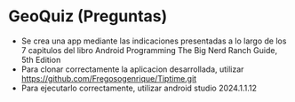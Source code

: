 # GeoQuiz (Preguntas)
- Se crea una app mediante las indicaciones presentadas a lo largo de los 7 capitulos del libro Android Programming The Big Nerd Ranch Guide, 5th Edition
- Para clonar correctamente la aplicacion desarrollada, utilizar https://github.com/Fregosogenrique/Tiptime.git
- Para ejecutarlo correctamente, utilizar android studio 2024.1.1.12
